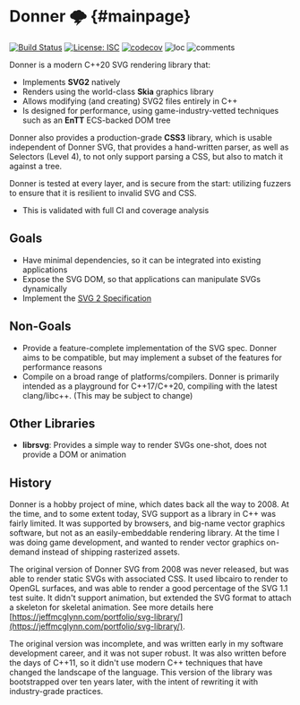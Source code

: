 # Donner 🌩 {#mainpage}

[![Build Status](https://github.com/jwmcglynn/donner/actions/workflows/main.yml/badge.svg?branch=main)](https://github.com/jwmcglynn/donner/actions/workflows/main.yml) [![License: ISC](https://img.shields.io/badge/License-ISC-blue.svg)](https://opensource.org/licenses/ISC) [![codecov](https://codecov.io/gh/jwmcglynn/donner/branch/main/graph/badge.svg?token=Z3YJZNKGU0)](https://codecov.io/gh/jwmcglynn/donner)  ![loc](https://img.shields.io/endpoint?url=https://gist.githubusercontent.com/jwmcglynn/91f7f490a72af9c06506c8176729d218/raw/loc.json)
![comments](https://img.shields.io/endpoint?url=https://gist.githubusercontent.com/jwmcglynn/91f7f490a72af9c06506c8176729d218/raw/comments.json)

Donner is a modern C++20 SVG rendering library that:
* Implements **SVG2** natively
* Renders using the world-class **Skia** graphics library
* Allows modifying (and creating) SVG2 files entirely in C++
* Is designed for performance, using game-industry-vetted techniques such as an **EnTT** ECS-backed DOM tree

Donner also provides a production-grade **CSS3** library, which is usable independent of Donner SVG, that provides a hand-written parser, as well as Selectors (Level 4), to not only support parsing a CSS, but also to match it against a tree.

Donner is tested at every layer, and is secure from the start: utilizing fuzzers to ensure that it is resilient to invalid SVG and CSS.
* This is validated with full CI and coverage analysis
## Goals

* Have minimal dependencies, so it can be integrated into existing applications
* Expose the SVG DOM, so that applications can manipulate SVGs dynamically
* Implement the [SVG 2 Specification](https://www.w3.org/TR/SVG/)

## Non-Goals

* Provide a feature-complete implementation of the SVG spec. Donner aims to be compatible, but may implement a subset of the features for performance reasons
* Compile on a broad range of platforms/compilers. Donner is primarily intended as a playground for C++17/C++20, compiling with the latest clang/libc++. (This may be subject to change)

## Other Libraries

* **librsvg**: Provides a simple way to render SVGs one-shot, does not provide a DOM or animation

## History

Donner is a hobby project of mine, which dates back all the way to 2008. At the time, and to some extent today, SVG support as a library in C++ was fairly limited. It was supported by browsers, and big-name vector graphics software, but not as an easily-embeddable rendering library. At the time I was doing game development, and wanted to render vector graphics on-demand instead of shipping rasterized assets.

The original version of Donner SVG from 2008 was never released, but was able to render static SVGs with associated CSS. It used libcairo to render to OpenGL surfaces, and was able to render a good percentage of the SVG 1.1 test suite. It didn't support animation, but extended the SVG format to attach a skeleton for skeletal animation. See more details here [https://jeffmcglynn.com/portfolio/svg-library/](https://jeffmcglynn.com/portfolio/svg-library/).

The original version was incomplete, and was written early in my software development career, and it was not super robust. It was also written before the days of C++11, so it didn't use modern C++ techniques that have changed the landscape of the language. This version of the library was bootstrapped over ten years later, with the intent of rewriting it with industry-grade practices.
